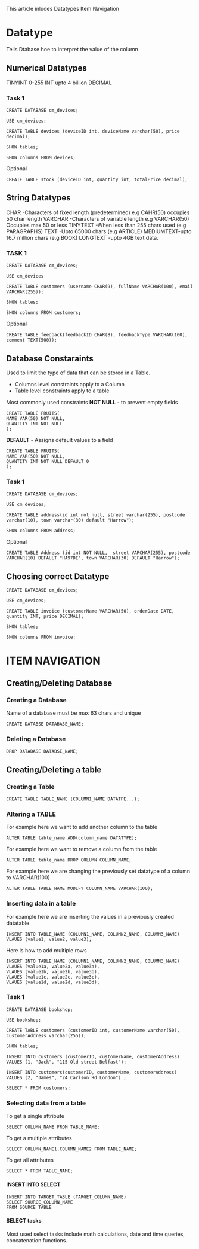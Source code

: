 This article inludes 
Datatypes
Item Navigation

# Datatype
Tells Dtabase hoe to interpret the value of the column

## Numerical Datatypes
TINYINT 0-255
INT upto 4 billion
DECIMAL

### Task 1
```
CREATE DATABASE cm_devices; 
```

```
USE cm_devices;
```

```
CREATE TABLE devices (deviceID int, deviceName varchar(50), price decimal);
```

```
SHOW tables;
```

```
SHOW columns FROM devices;
```

Optional
```  
CREATE TABLE stock (deviceID int, quantity int, totalPrice decimal);
```

## String Datatypes
CHAR      -Characters of fixed length (predetermined) e.g CAHR(50) occupies 50 char length
VARCHAR   -Characters of variable length e.g VARCHAR(50) Occupies max 50 or less 
TINYTEXT  -When less than 255 chars used (e.g PARAGRAPHS)
TEXT      -Upto 65000 chars (e.g ARTICLE)
MEDIUMTEXT-upto 16.7 million chars (e.g BOOK)
LONGTEXT  -upto 4GB text data.

### TASK 1
```
CREATE DATABASE cm_devices;
```
```
USE cm_devices
```
```
CREATE TABLE customers (username CHAR(9), fullName VARCHAR(100), email VARCHAR(255)); 
```
```
SHOW tables;
```
```
SHOW columns FROM customers; 
```
Optional
```
CREATE TABLE feedback(feedbackID CHAR(8), feedbackType VARCHAR(100), comment TEXT(500));
```
## Database Constaraints
Used to limit the type of data that can be stored in a Table.

- Columns level constraints apply to a Column
- Table level constraints apply to a table

Most commonly used constraints
**NOT NULL** - to prevent empty fields

```
CREATE TABLE FRUITS(
NAME VAR(50) NOT NULL,
QUANTITY INT NOT NULL
);
```

**DEFAULT** - Assigns default values to a field
```
CREATE TABLE FRUITS(
NAME VAR(50) NOT NULL,
QUANTITY INT NOT NULL DEFAULT 0
);
```
### Task 1
```
CREATE DATABASE cm_devices;
```

```
USE cm_devices;
```

```
CREATE TABLE address(id int not null, street varchar(255), postcode varchar(10), town varchar(30) default "Harrow");
```

```
SHOW columns FROM address;
```

Optional
```
CREATE TABLE Address (id int NOT NULL,  street VARCHAR(255), postcode VARCHAR(10) DEFAULT "HA97DE", town VARCHAR(30) DEFAULT "Harrow"); 
```

## Choosing correct Datatype

```
CREATE DATABASE cm_devices;
```

```
USE cm_devices;
```

```
CREATE TABLE invoice (customerName VARCHAR(50), orderDate DATE, quantity INT, price DECIMAL); 
```

```
SHOW tables;
```

```
SHOW columns FROM invoice; 
```

# ITEM NAVIGATION

## Creating/Deleting Database

### Creating a Database
Name of a database must be
max 63 chars and unique

```
CREATE DATABSE DATABASE_NAME;
```

### Deleting a Database
```
DROP DATABASE DATABSE_NAME;
```

## Creating/Deleting a table

### Creating a Table

```
CREATE TABLE TABLE_NAME (COLUMN1_NAME DATATPE...);
```

### Altering a TABLE

For example here we want to add another column to the table
```
ALTER TABLE table_name ADD(column_name DATATYPE);
```

For example here we want to remove a column from the table
```
ALTER TABLE table_name DROP COLUMN COLUMN_NAME;
```

For example here we are changing the previously set datatype of a column to VARCHAR(100)
```
ALTER TABLE TABLE_NAME MODIFY COLUMN_NAME VARCHAR(100);
```

### Inserting data in a table

For example here we are inserting the values in a previously created datatable
```
INSERT INTO TABLE_NAME (COLUMN1_NAME, COLUMN2_NAME, COLUMN3_NAME)
VLAUES (value1, value2, value3);
```

Here is how to add multiple rows
```
INSERT INTO TABLE_NAME (COLUMN1_NAME, COLUMN2_NAME, COLUMN3_NAME)
VLAUES (value1a, value2a, value3a),
VLAUES (value1b, value2b, value3b),
VLAUES (value1c, value2c, value3c),
VLAUES (value1d, value2d, value3d);
```

### Task 1
```
CREATE DATABASE bookshop;
```

```
USE bookshop; 
```

```
CREATE TABLE customers (customerID int, customerName varchar(50), customerAddress varchar(255));
```

```
SHOW tables;
```

```
INSERT INTO customers (customerID, customerName, customerAddress) VALUES (1, "Jack", "115 Old street Belfast");
```

```
INSERT INTO customers(customerID, customerName, customerAddress) VALUES (2, "James", "24 Carlson Rd London") ;
```

```
SELECT * FROM customers;
```

### Selecting data from a table
To get a single attribute
```
SELECT COLUMN_NAME FROM TABLE_NAME;
```
To get a multiple attributes
```
SELECT COLUMN_NAME1,COLUMN_NAME2 FROM TABLE_NAME;
```

To get all attributes
```
SELECT * FROM TABLE_NAME;
```

#### INSERT INTO SELECT
```
INSERT INTO TARGET_TABLE (TARGET_COLUMN_NAME)
SELECT SOURCE_COLUMN_NAME
FROM SOURCE_TABLE
```

#### SELECT tasks 
Most used select tasks include math calculations, date and time queries, concatenation functions.



